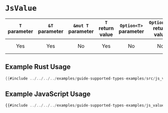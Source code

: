 # `JsValue`

| `T` parameter | `&T` parameter | `&mut T` parameter | `T` return value | `Option<T>` parameter | `Option<T>` return value | JavaScript representation |
|:---:|:---:|:---:|:---:|:---:|:---:|:---:|
| Yes | Yes | No | Yes | No | No | Any JavaScript value |

## Example Rust Usage

```rust
{{#include ../../../../examples/guide-supported-types-examples/src/js_value.rs}}
```

## Example JavaScript Usage

```js
{{#include ../../../../examples/guide-supported-types-examples/js_value.js}}
```

